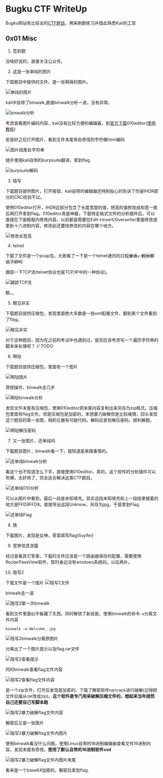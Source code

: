 # Bugku CTF WriteUp

Bugku网站有比较全的[CTF题目](https://ctf.bugku.com/)。用来刷题练习并借此熟悉Kali的工具

## 0x01 Misc

  1. 签到题

  没啥好说的，直接关注公众号。

2. 这是一张单纯的图片

  下载题目中提供的文件，是一张萌萌的图片。

  ![单纯的图片](../imgs/Bugku/Misc/gnome-shell-screenshot-W6U3XZ.png)

  kali中自带了binwalk,直接binwalk分析一波，没有异常。

  ![binwalk分析](../imgs/Bugku/Misc/gnome-shell-screenshot-IQO3XZ.png)

  考虑查看图片编码内容，kali没有比较方便的编辑器，到[官方下载](http://www.sweetscape.com/download/010editor/)010editor([使用教程](https://zhuanlan.zhihu.com/p/31195150))

  安装好之后打开图片，看到文件末尾有些奇怪的字符像html编码

  ![图片结尾处字符串](../imgs/Bugku/Misc/gnome-shell-screenshot-YWT0XZ.png)

  随手使用kali自带的burpsuite翻译，拿到flag

  ![burpsuite解码](../imgs/Bugku/Misc/gnome-shell-screenshot-VCLQXZ.png)  

3. 隐写

  下载题目提供图片，打开报错，kali自带的编辑器还特别贴心的告诉了你是IHDR部分的CRC校验不过。

  使用010editor打开，IHDR这部分包含了长度宽度的值，把高的值修改成和宽一致后再打开拿到flag。010editor真是神器，下载特定格式文件的分析插件后，可以直接在下面框框内修改内容。以前都是需要在Edit->Insert/Overwrite/里面修改或更新十六进制内容，修改前还要找修改的内容在哪个地方。

  ![修改长宽高](../imgs/Bugku/Misc/gnome-shell-screenshot-V3IQXZ.png)   

4. telnet

  下载了文件是一个pcap包，大致看了一下是一个telnet通讯的过程~~废话，题目都说了好吗~~

  跟踪一下TCP流(telnet协议也是TCP/IP中的一种协议)。

  ![跟踪TCP流](../imgs/Bugku/Misc/gnome-shell-screenshot-U5KPXZ.png)

  额。。   

5. 眼见非实

  下载题目提供压缩包，发现里面绝大多数是一些xml配置文件，翻到某个文件看到了flag。

  ![眼见非实](../imgs/Bugku/Misc/gnome-shell-screenshot-08O5XZ.png)

  对于这种题目，因为在之前的考试中也遇到过，是否应该考虑写一个遍历字符串的脚本来处理呢？
  // TODO

6. 啊哒

  下载题目提供压缩包，里面有一个图片

  ![啊哒图片](../imgs/Bugku/Misc/gnome-shell-screenshot-DGTTXZ.png)

  常规操作，binwalk走几步

  ![啊哒binwalk分析](../imgs/Bugku/Misc/gnome-shell-screenshot-CRR3XZ.png)  

  发现文件末尾有压缩包，使用010editor把末尾内容复制出来另存为zip格式，压缩包里面有flag文件。但是压缩包是加密的，本想暴力破解但是比较难猜，回头发现这个题目的第一张图，相机位置有可疑代码。解码后拿到解压密码，顺利解题。

  ![啊哒解压密码](../imgs/Bugku/Misc/gnome-shell-screenshot-TW2SXZ.png)

7. 又一张图片，还单纯吗

  下载题目图片，binwalk看一下，就知道是来搞事情的。

  ![还单纯binwalk分析](../imgs/Bugku/Misc/gnome-shell-screenshot-RESWXZ.png)

  看这个也不知道怎么下手，直接使用010editor。真的，这个软件的分析插件可以吹爆，太好用了，完全适合解决这类CTF题目。

  ![还单纯010分析](../imgs/Bugku/Misc/gnome-shell-screenshot-08C1XZ.png)  

  可以从图片中看到，最后一段是未知填充。其实这段未知填充和上一段结束接着的地方是FFD9FFD8。直接导出这段Unknow，另存为jpg，于是拿到Flag.

  ![还单纯Flag](../imgs/Bugku/Misc/gnome-shell-screenshot-32GWXZ.png)  

8. 猜

  下载图片，发现是女神，答案填写flag{liuyifei}

9. 宽带信息泄露

  经过查看其它答案，下载的文件应该是一个路由器保存的配置，需要使用RouterPassView软件，暂时身边没有windows系统的。以后再补。

10. 隐写2

  下载文件是一个图片
  ![隐写2文件](../imgs/Bugku/Misc/20190519122253-816x643.png)

  binwalk走一波

  ![隐写2第一次binwalk](../imgs/Bugku/Misc/gnome-shell-screenshot-8H7F2Z.png)

  看到文件里面似乎躲藏了东西。同时解锁了新技能，使用binwalk的命令`-e`分离文件内容

  `binwalk -e Welcome_.jpg`

  ![隐写2binwalk分离原图片](../imgs/Bugku/Misc/gnome-shell-screenshot-MNNG2Z.png)

  分离出了一个图片提示以及flag.rar文件

  ![隐写2查看提示](../imgs/Bugku/Misc/20190519122807-816x643.png)  

  同时binwalk查看flag文件内容

  ![隐写2查看flag文件内容](../imgs/Bugku/Misc/20190519122842-736x491.png)

  是一个zip文件，打开后发现是加密的。下载了解密软件rarcrack进行破解(记得把文件后缀从rar改成zip)。**这个软件是专门用来破解压缩文件的，想起来当年居然自己还要自己写脚本跑**

  ![隐写2暴力破解flag文件内容](../imgs/Bugku/Misc/gnome-shell-screenshot-A6QL2Z.png)

  解密后又是一张图片

  ![隐写2暴力破解flag文件内图片](../imgs/Bugku/Misc/gnome-shell-screenshot-ZB691Z.png)  

  使用binwalk看没什么问题。使用Linux自带的16进制编辑器查看文件16进制内容，发现末尾有奇怪。**使用了默认自带的16进制软件xxd**

  ![隐写2暴力破解flag文件内图片末尾](../imgs/Bugku/Misc/gnome-shell-screenshot-DMCH2Z.png)

  看来是一个base64加密的，解密后拿到flag.
